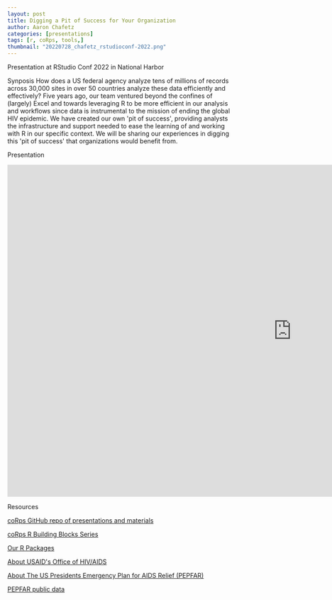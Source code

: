 ```yaml
---
layout: post
title: Digging a Pit of Success for Your Organization
author: Aaron Chafetz
categories: [presentations]
tags: [r, coRps, tools,]
thumbnail: "20220728_chafetz_rstudioconf-2022.png"
---
```


Presentation at RStudio Conf 2022 in National Harbor

Synposis
How does a US federal agency analyze tens of millions of records across 30,000 sites in over 50 countries analyze these data efficiently and effectively? Five years ago, our team ventured beyond the confines of (largely) Excel and towards leveraging R to be more efficient in our analysis and workflows since data is instrumental to the mission of ending the global HIV epidemic. We have created our own 'pit of success', providing analysts the infrastructure and support needed to ease the learning of and working with R in our specific context. We will be sharing our experiences in digging this 'pit of success' that organizations would benefit from.

Presentation
<iframe src="https://docs.google.com/presentation/d/e/2PACX-1vRipJ1tXi8LtZOS00vA-I5TqJoShIq_HejS87-p2HqUP1j8uykoFY8_fmNZ3L9Ow_JCvReWp2m6r8EH/embed?start=false&loop=false&delayms=3000" frameborder="0" width="1280" height="749" allowfullscreen="true" mozallowfullscreen="true" webkitallowfullscreen="true"></iframe>

Resources

[coRps GitHub repo of presentations and materials](github.com/USAID-OHA-SI/coRps) 

[coRps R Building Blocks Series](usaid-oha-si.github.io/learn/categories/#rbbs)

[Our R Packages](usaid-oha-si.github.io/tools/)

[About USAID's Office of HIV/AIDS](https://www.usaid.gov/global-health/health-areas/hiv-and-aids)

[About The US Presidents Emergency Plan for AIDS Relief (PEPFAR)](https://www.state.gov/pepfar/)

[PEPFAR public data](https://data.pepfar.gov/)